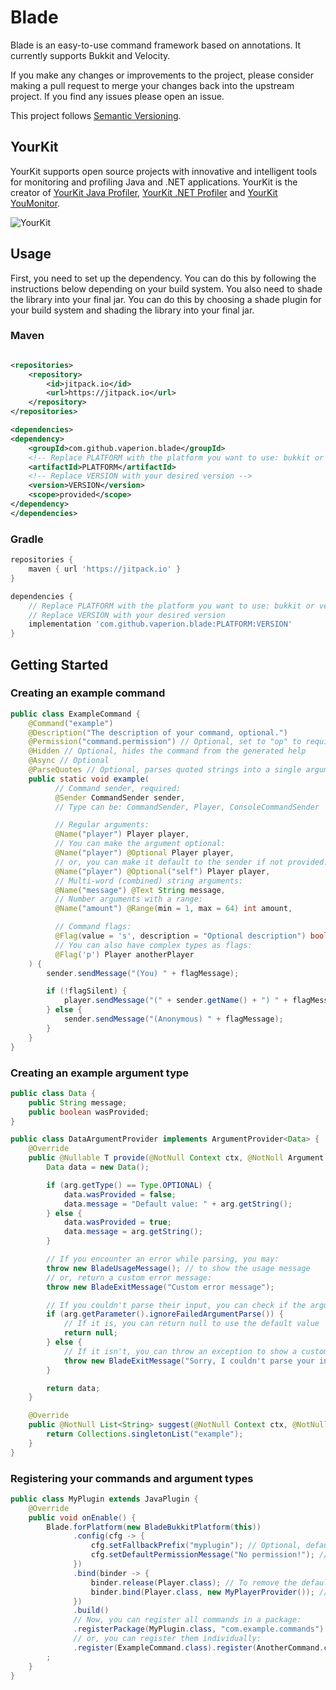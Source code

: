# Blade

Blade is an easy-to-use command framework based on annotations. It currently supports Bukkit and Velocity.

If you make any changes or improvements to the project, please consider making a pull request to merge your changes back into the upstream project.
If you find any issues please open an issue.

This project follows [Semantic Versioning](https://semver.org/).

## YourKit

YourKit supports open source projects with innovative and intelligent tools for monitoring and profiling Java and .NET applications. YourKit is the creator of [YourKit Java Profiler](https://www.yourkit.com/java/profiler/), [YourKit .NET Profiler](https://www.yourkit.com/.net/profiler/) and [YourKit YouMonitor](https://www.yourkit.com/youmonitor/).

![YourKit](https://www.yourkit.com/images/yklogo.png)

## Usage

First, you need to set up the dependency. You can do this by following the instructions below depending on your build system.
You also need to shade the library into your final jar. You can do this by choosing a shade plugin for your build system and shading the library into your final jar.

### Maven

```xml

<repositories>
    <repository>
        <id>jitpack.io</id>
        <url>https://jitpack.io</url>
    </repository>
</repositories>

<dependencies>
<dependency>
    <groupId>com.github.vaperion.blade</groupId>
    <!-- Replace PLATFORM with the platform you want to use: bukkit or velocity -->
    <artifactId>PLATFORM</artifactId>
    <!-- Replace VERSION with your desired version -->
    <version>VERSION</version>
    <scope>provided</scope>
</dependency>
</dependencies>
```

### Gradle

```groovy
repositories {
    maven { url 'https://jitpack.io' }
}

dependencies {
    // Replace PLATFORM with the platform you want to use: bukkit or velocity
    // Replace VERSION with your desired version
    implementation 'com.github.vaperion.blade:PLATFORM:VERSION'
}
```

## Getting Started

### Creating an example command

```java
public class ExampleCommand {
    @Command("example")
    @Description("The description of your command, optional.")
    @Permission("command.permission") // Optional, set to "op" to require OP
    @Hidden // Optional, hides the command from the generated help
    @Async // Optional
    @ParseQuotes // Optional, parses quoted strings into a single argument
    public static void example(
          // Command sender, required:
          @Sender CommandSender sender,
          // Type can be: CommandSender, Player, ConsoleCommandSender

          // Regular arguments:
          @Name("player") Player player,
          // You can make the argument optional:
          @Name("player") @Optional Player player,
          // or, you can make it default to the sender if not provided:
          @Name("player") @Optional("self") Player player,
          // Multi-word (combined) string arguments:
          @Name("message") @Text String message,
          // Number arguments with a range:
          @Name("amount") @Range(min = 1, max = 64) int amount,

          // Command flags:
          @Flag(value = 's', description = "Optional description") boolean flagSilent,
          // You can also have complex types as flags:
          @Flag('p') Player anotherPlayer
    ) {
        sender.sendMessage("(You) " + flagMessage);

        if (!flagSilent) {
            player.sendMessage("(" + sender.getName() + ") " + flagMessage);
        } else {
            sender.sendMessage("(Anonymous) " + flagMessage);
        }
    }
}
```

### Creating an example argument type

```java
public class Data {
    public String message;
    public boolean wasProvided;
}

public class DataArgumentProvider implements ArgumentProvider<Data> {
    @Override
    public @Nullable T provide(@NotNull Context ctx, @NotNoll Argument arg) throws BladeExitMessage {
        Data data = new Data();

        if (arg.getType() == Type.OPTIONAL) {
            data.wasProvided = false;
            data.message = "Default value: " + arg.getString();
        } else {
            data.wasProvided = true;
            data.message = arg.getString();
        }

        // If you encounter an error while parsing, you may:
        throw new BladeUsageMessage(); // to show the usage message
        // or, return a custom error message:
        throw new BladeExitMessage("Custom error message");

        // If you couldn't parse their input, you can check if the argument is optional:
        if (arg.getParameter().ignoreFailedArgumentParse()) {
            // If it is, you can return null to use the default value
            return null;
        } else {
            // If it isn't, you can throw an exception to show a custom message
            throw new BladeExitMessage("Sorry, I couldn't parse your input.");
        }

        return data;
    }

    @Override
    public @NotNull List<String> suggest(@NotNull Context ctx, @NotNull Argument arg) throws BladeExitMessage {
        return Collections.singletonList("example");
    }
}
```

### Registering your commands and argument types

```java
public class MyPlugin extends JavaPlugin {
    @Override
    public void onEnable() {
        Blade.forPlatform(new BladeBukkitPlatform(this))
              .config(cfg -> {
                  cfg.setFallbackPrefix("myplugin"); // Optional, defaults to your plugin's name
                  cfg.setDefaultPermissionMessage("No permission!"); // Optional
              })
              .bind(binder -> {
                  binder.release(Player.class); // To remove the default provider
                  binder.bind(Player.class, new MyPlayerProvider()); // To add your own
              })
              .build()
              // Now, you can register all commands in a package:
              .registerPackage(MyPlugin.class, "com.example.commands")
              // or, you can register them individually:
              .register(ExampleCommand.class).register(AnotherCommand.class)
        ;
    }
}

```
